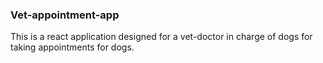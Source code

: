 ### Vet-appointment-app
This is a react application designed for a vet-doctor in charge of dogs for taking appointments for dogs.
